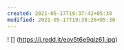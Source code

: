 ```yaml
---
created: 2021-05-17T19:37:42+05:30
modified: 2021-05-17T19:38:26+05:30
---
```


! [] (https://i.redd.it/eov5t6e9qjz61.jpg) 

